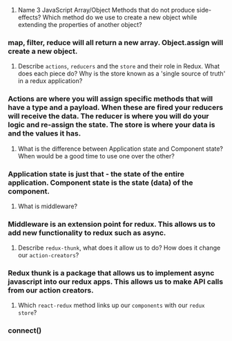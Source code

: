 1.  Name 3 JavaScript Array/Object Methods that do not produce side-effects? Which method do we use to create a new object while extending the properties of another object?
### map, filter, reduce will all return a new array.  Object.assign will create a new object.
1.  Describe `actions`, `reducers` and the `store` and their role in Redux. What does each piece do? Why is the store known as a 'single source of truth' in a redux application?
### Actions are where you will assign specific methods that will have a type and a payload. When these are fired your reducers will receive the data. The reducer is where you will do your logic and re-assign the state. The store is where your data is and the values it has.
1.  What is the difference between Application state and Component state? When would be a good time to use one over the other?
### Application state is just that - the state of the entire application. Component state is the state (data) of the component.
1.  What is middleware?
### Middleware is an extension point for redux. This allows us to add new functionality to redux such as async. 
1.  Describe `redux-thunk`, what does it allow us to do? How does it change our `action-creators`?
### Redux thunk is a package that allows us to implement async javascript into our redux apps. This allows us to make API calls from our action creators.
1.  Which `react-redux` method links up our `components` with our `redux store`?
### connect()
